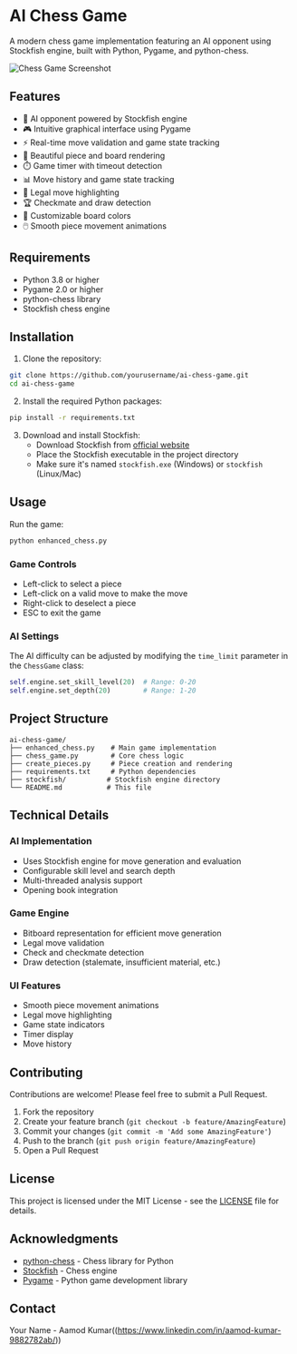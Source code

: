 # AI Chess Game

A modern chess game implementation featuring an AI opponent using Stockfish engine, built with Python, Pygame, and python-chess.

![Chess Game Screenshot](screenshots/gameplay.png)

## Features

- 🤖 AI opponent powered by Stockfish engine
- 🎮 Intuitive graphical interface using Pygame
- ⚡ Real-time move validation and game state tracking
- 🎨 Beautiful piece and board rendering
- ⏱️ Game timer with timeout detection
- 📊 Move history and game state tracking
- 🎯 Legal move highlighting
- 🏆 Checkmate and draw detection
- 🎨 Customizable board colors
- 🖱️ Smooth piece movement animations

## Requirements

- Python 3.8 or higher
- Pygame 2.0 or higher
- python-chess library
- Stockfish chess engine

## Installation

1. Clone the repository:
```bash
git clone https://github.com/yourusername/ai-chess-game.git
cd ai-chess-game
```

2. Install the required Python packages:
```bash
pip install -r requirements.txt
```

3. Download and install Stockfish:
   - Download Stockfish from [official website](https://stockfishchess.org/download/)
   - Place the Stockfish executable in the project directory
   - Make sure it's named `stockfish.exe` (Windows) or `stockfish` (Linux/Mac)

## Usage

Run the game:
```bash
python enhanced_chess.py
```

### Game Controls

- Left-click to select a piece
- Left-click on a valid move to make the move
- Right-click to deselect a piece
- ESC to exit the game

### AI Settings

The AI difficulty can be adjusted by modifying the `time_limit` parameter in the `ChessGame` class:
```python
self.engine.set_skill_level(20)  # Range: 0-20
self.engine.set_depth(20)        # Range: 1-20
```

## Project Structure

```
ai-chess-game/
├── enhanced_chess.py    # Main game implementation
├── chess_game.py        # Core chess logic
├── create_pieces.py     # Piece creation and rendering
├── requirements.txt     # Python dependencies
├── stockfish/          # Stockfish engine directory
└── README.md           # This file
```

## Technical Details

### AI Implementation
- Uses Stockfish engine for move generation and evaluation
- Configurable skill level and search depth
- Multi-threaded analysis support
- Opening book integration

### Game Engine
- Bitboard representation for efficient move generation
- Legal move validation
- Check and checkmate detection
- Draw detection (stalemate, insufficient material, etc.)

### UI Features
- Smooth piece movement animations
- Legal move highlighting
- Game state indicators
- Timer display
- Move history

## Contributing

Contributions are welcome! Please feel free to submit a Pull Request.

1. Fork the repository
2. Create your feature branch (`git checkout -b feature/AmazingFeature`)
3. Commit your changes (`git commit -m 'Add some AmazingFeature'`)
4. Push to the branch (`git push origin feature/AmazingFeature`)
5. Open a Pull Request

## License

This project is licensed under the MIT License - see the [LICENSE](LICENSE) file for details.

## Acknowledgments

- [python-chess](https://github.com/niklasf/python-chess) - Chess library for Python
- [Stockfish](https://stockfishchess.org/) - Chess engine
- [Pygame](https://www.pygame.org/) - Python game development library

## Contact

Your Name - Aamod Kumar((https://www.linkedin.com/in/aamod-kumar-9882782ab/))
